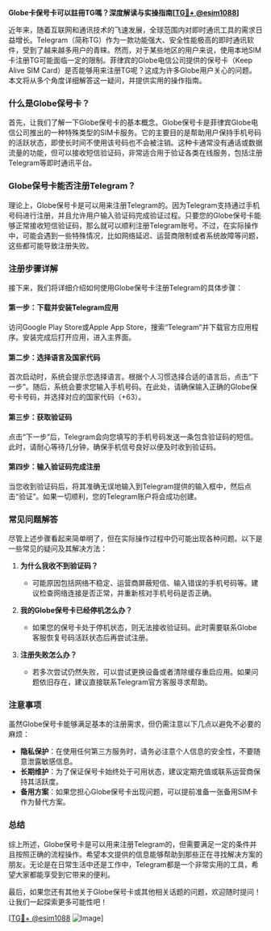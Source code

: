 **Globe卡保号卡可以註冊TG嗎？深度解读与实操指南[[TG💪+ @esim1088](https://t.me/s/esim1088)]**

近年来，随着互联网和通讯技术的飞速发展，全球范围内对即时通讯工具的需求日益增长。Telegram（简称TG）作为一款功能强大、安全性能极高的即时通讯软件，受到了越来越多用户的青睐。然而，对于某些地区的用户来说，使用本地SIM卡注册TG可能面临一定的限制。菲律宾的Globe电信公司提供的保号卡（Keep Alive SIM Card）是否能够用来注册TG呢？这成为许多Globe用户关心的问题。本文将从多个角度详细解答这一疑问，并提供实用的操作指南。

### 什么是Globe保号卡？

首先，让我们了解一下Globe保号卡的基本概念。Globe保号卡是菲律宾Globe电信公司推出的一种特殊类型的SIM卡服务。它的主要目的是帮助用户保持手机号码的活跃状态，即使长时间不使用该号码也不会被注销。这种卡通常没有通话或数据流量的功能，但可以接收短信验证码，非常适合用于验证各类在线服务，包括注册Telegram等即时通讯平台。

### Globe保号卡能否注册Telegram？

理论上，Globe保号卡是可以用来注册Telegram的。因为Telegram支持通过手机号码进行注册，并且允许用户输入验证码完成验证过程。只要您的Globe保号卡能够正常接收短信验证码，那么就可以顺利注册Telegram账号。不过，在实际操作中，可能会遇到一些特殊情况，比如网络延迟、运营商限制或者系统故障等问题，这些都可能导致注册失败。

### 注册步骤详解

接下来，我们将详细介绍如何使用Globe保号卡注册Telegram的具体步骤：

#### 第一步：下载并安装Telegram应用
访问Google Play Store或Apple App Store，搜索“Telegram”并下载官方应用程序。安装完成后打开应用，进入主界面。

#### 第二步：选择语言及国家代码
首次启动时，系统会提示您选择语言。根据个人习惯选择合适的语言后，点击“下一步”。随后，系统会要求您输入手机号码。在此处，请确保输入正确的Globe保号卡号码，并选择对应的国家代码（+63）。

#### 第三步：获取验证码
点击“下一步”后，Telegram会向您填写的手机号码发送一条包含验证码的短信。此时，请耐心等待几分钟，确保手机信号良好以便及时收到验证码。

#### 第四步：输入验证码完成注册
当您收到验证码后，将其准确无误地输入到Telegram提供的输入框中，然后点击“验证”。如果一切顺利，您的Telegram账户将会成功创建。

### 常见问题解答

尽管上述步骤看起来简单明了，但在实际操作过程中仍可能出现各种问题。以下是一些常见的疑问及其解决方法：

1. **为什么我收不到验证码？**
   - 可能原因包括网络不稳定、运营商屏蔽短信、输入错误的手机号码等。建议检查网络连接是否正常，并重新核对手机号码是否正确。

2. **我的Globe保号卡已经停机怎么办？**
   - 如果您的保号卡处于停机状态，则无法接收验证码。此时需要联系Globe客服恢复号码活跃状态后再尝试注册。

3. **注册失败怎么办？**
   - 若多次尝试仍然失败，可以尝试更换设备或者清除缓存重启应用。如果问题依旧存在，建议直接联系Telegram官方客服寻求帮助。

### 注意事项

虽然Globe保号卡能够满足基本的注册需求，但仍需注意以下几点以避免不必要的麻烦：

- **隐私保护**：在使用任何第三方服务时，请务必注意个人信息的安全性，不要随意泄露敏感信息。
- **长期维护**：为了保证保号卡始终处于可用状态，建议定期充值或联系运营商保持其活跃度。
- **备用方案**：如果您担心Globe保号卡出现问题，可以提前准备一张备用SIM卡作为替代方案。

### 总结

综上所述，Globe保号卡是可以用来注册Telegram的，但需要满足一定的条件并且按照正确的流程操作。希望本文提供的信息能够帮助到那些正在寻找解决方案的朋友。无论是在日常生活中还是工作中，Telegram都是一个非常实用的工具，希望大家都能享受到它带来的便利。

最后，如果您还有其他关于Globe保号卡或其他相关话题的问题，欢迎随时提问！让我们一起探索更多可能性吧！

[[TG💪+ @esim1088](https://t.me/s/esim1088) ![Image](https://i.postimg.cc/4NQfJmqS/Snipaste-2025-05-13-00-14-12.png)]